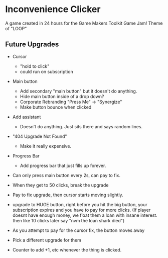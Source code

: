 # Inconvenience Clicker

A game created in 24 hours for the Game Makers Toolkit Game Jam! 
Theme of "LOOP"

## Future Upgrades

- Cursor
	- "hold to click"
	- could run on subscription
- Main button
	- Add secondary "main button" but it doesn't do anything. 
	- Hide main button inside of a drop down?
	- Corporate Rebranding
		"Press Me" -> "Synergize"
	- Make button bounce when clicked
- Add assistant
	- Doesn't do anything. Just sits there and says random lines.
- "404 Upgrade Not Found"
	- Make it really expensive.
- Progress Bar
	- Add progress bar that just fills up forever.

- Can only press main button every 2s, can pay to fix.
- When they get to 50 clicks, break the upgrade
- Pay to fix upgrade, then cursor starts moving slightly.
- upgrade to HUGE button, right before you hit the big button, your subscription expires
	and you have to pay for more clicks. (If player doesnt have enough money, we float them a loan with insane interest. then like 10 clicks later say "nvm the loan shark died")
- As you attempt to pay for the cursor fix, the button moves away
- Pick a different upgrade for them


- Counter to add +1, etc whenever the thing is clicked.

